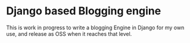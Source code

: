 # Django based Blogging engine

This is work in progress to write a blogging Engine in Django for my own use,
and release as OSS when it reaches that level.
